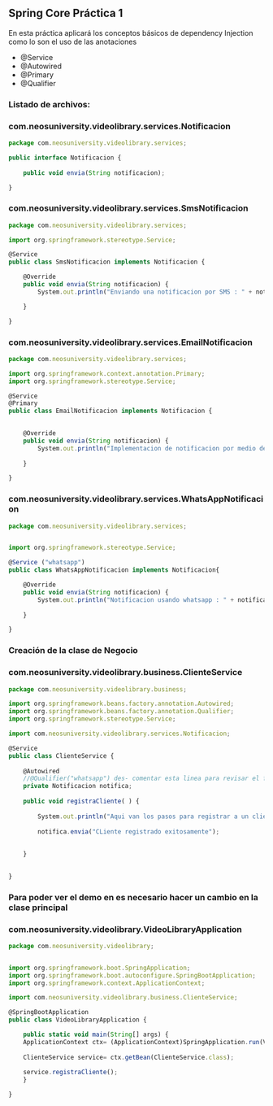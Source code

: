 ## Spring Core Práctica 1

En esta práctica aplicará los conceptos básicos de dependency Injection como lo son el uso de las anotaciones

* @Service
* @Autowired
* @Primary
* @Qualifier


### Listado de archivos:
### com.neosuniversity.videolibrary.services.Notificacion
``` js
package com.neosuniversity.videolibrary.services;

public interface Notificacion {
	
	public void envia(String notificacion);

}
```

### com.neosuniversity.videolibrary.services.SmsNotificacion
``` js
package com.neosuniversity.videolibrary.services;

import org.springframework.stereotype.Service;

@Service
public class SmsNotificacion implements Notificacion {

	@Override
	public void envia(String notificacion) {
		System.out.println("Enviando una notificacion por SMS : " + notificacion);

	}

}
```

### com.neosuniversity.videolibrary.services.EmailNotificacion
``` js
package com.neosuniversity.videolibrary.services;

import org.springframework.context.annotation.Primary;
import org.springframework.stereotype.Service;

@Service
@Primary
public class EmailNotificacion implements Notificacion {
	

	@Override
	public void envia(String notificacion) {
		System.out.println("Implementacion de notificacion por medio de mail: " + notificacion);
		
	}

}
```

### com.neosuniversity.videolibrary.services.WhatsAppNotificacion
``` js
package com.neosuniversity.videolibrary.services;


import org.springframework.stereotype.Service;

@Service ("whatsapp")
public class WhatsAppNotificacion implements Notificacion{

	@Override
	public void envia(String notificacion) {
		System.out.println("Notificacion usando whatsapp : " + notificacion);
		
	}

}
```

### Creación de la clase de Negocio
### com.neosuniversity.videolibrary.business.ClienteService
``` js
package com.neosuniversity.videolibrary.business;

import org.springframework.beans.factory.annotation.Autowired;
import org.springframework.beans.factory.annotation.Qualifier;
import org.springframework.stereotype.Service;

import com.neosuniversity.videolibrary.services.Notificacion;

@Service
public class ClienteService {
	
	@Autowired
	//@Qualifier("whatsapp") des- comentar esta linea para revisar el funcionamiento de Qualifier
	private Notificacion notifica;
	
	public void registraCliente( ) {
		
		System.out.println("Aqui van los pasos para registrar a un cliente");
		
		notifica.envia("CLiente registrado exitosamente");
		
	
	}
	

}
```


### Para poder ver el demo en es necesario hacer un cambio en la clase principal
### com.neosuniversity.videolibrary.VideoLibraryApplication

``` js
package com.neosuniversity.videolibrary;


import org.springframework.boot.SpringApplication;
import org.springframework.boot.autoconfigure.SpringBootApplication;
import org.springframework.context.ApplicationContext;

import com.neosuniversity.videolibrary.business.ClienteService;

@SpringBootApplication
public class VideoLibraryApplication {

	public static void main(String[] args) {
	ApplicationContext ctx= (ApplicationContext)SpringApplication.run(VideoLibraryApplication.class, args);
	
	ClienteService service= ctx.getBean(ClienteService.class);
	
	service.registraCliente();
	}

}

```
